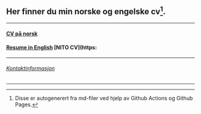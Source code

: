 ## Her finner du min norske og engelske cv[^1]. 

***

#### [CV på norsk](https://harrysolsem.github.io/MyCVRepository/content/norsk/cv.html)
#### [Resume in English](https://harrysolsem.github.io/MyCVRepository/content/engelsk/resume.html) [NITO CV](https:

*** 

###### [Kontaktinformasjon](https://harrysolsem.github.io/MyCVRepository/content/kontaktinfo/contact.html)

***

[^1]: Disse er autogenerert fra md-filer ved hjelp av Github Actions og Github Pages. 